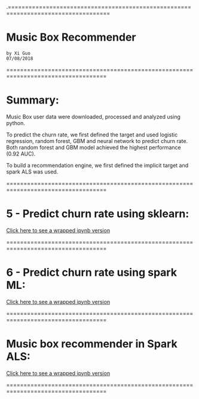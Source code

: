 .===================================================================================
# Music Box Recommender

    by Xi Guo   
    07/08/2018

===================================================================================
# Summary:

Music Box user data were downloaded, processed and analyzed using python.

To predict the churn rate, we first defined the target and used logistic regression, random forest, GBM and neural network to predict churn rate. Both random forest and GBM model achieved the highest performance (0.92 AUC).

To build a recommendation engine, we first defined the implicit target and spark ALS was used.

===================================================================================
# 5 - Predict churn rate using sklearn: 

[Click here to see a wrapped ipynb version](https://nbviewer.jupyter.org/github/lilsummer/spark_als_recommnder/blob/master/5_train_model_sklearn.ipynb)

===================================================================================
# 6 - Predict churn rate using spark ML: 

[Click here to see a wrapped ipynb version](https://nbviewer.jupyter.org/github/lilsummer/spark_als_recommnder/blob/master/6_train_model_spark_ml.ipynb)

===================================================================================
# Music box recommender in Spark ALS: 

[Click here to see a wrapped ipynb version](https://nbviewer.jupyter.org/github/lilsummer/spark_als_recommnder/blob/master/Recommender-ALS.ipynb)

===================================================================================
